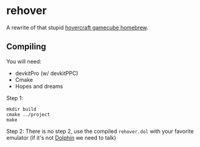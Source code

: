 # rehover

A rewrite of that stupid [hovercraft gamecube homebrew](https://github.com/hamcha/hovercraft).

## Compiling

You will need:
- devkitPro (w/ devkitPPC)
- Cmake
- Hopes and dreams

Step 1:
```
mkdir build
cmake ../project
make
```
Step 2: There is no step 2, use the compiled `rehover.dol` with your favorite emulator (if it's not [Dolphin](https://dolphin-emu.org/) we need to talk)